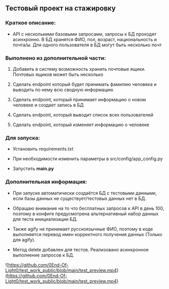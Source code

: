 ## Тестовый проект на стажировку

### Краткое описание:

- API с несколькими базовыми запросами, запросы к БД проходят асинхронно. В БД хранятся ФИО, пол, возраст, национальность и почта/ы. Для одного пользователя в БД могут быть несколько почт

### Выполнено из дополнительной части:

1. Добавить в систему возможность хранить почтовые ящики. Почтовых ящиков может быть несколько

2. Сделать endpoint который будет принимать фамилию человека и выводить по нему всю сводную информацию

3. Сделать endpoint, который принимает информацию о новом человеке и создает запись в БД

4. Сделать endpoint, который выводит список всех пользователей

5. Сделать endpoint, который изменяет информацию о человеке

### Для запуска:

- Установить requirements.txt

- При необходимости изменить параметры в src/config/app_config.py

- Запустить **main.py**

### Дополнительная информация:

- При запуске автоматически создаётся БД с тестовыми данными, если базы данных не существует/тестовых данных нет в БД.

- Обращаю внимание на то что бесплатных запросов к API в день 100, поэтому в конфиге предусмотрена альтернативный набор данных для теста инициализации БД.

- Также agify не принимает русскоязычные ФИО, поэтому в коде выполняется перевод имен корректного получения данных (Только для agify).

- Метод delete добавлен для тестов. Реализовано асинхронное выполнение запросов к БД.

![https://github.com/0End-Of-Light0/test_work_public/blob/main/test_preview.mp4](https://github.com/0End-Of-Light0/test_work_public/blob/main/test_preview.mp4)
